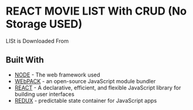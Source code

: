 # REACT MOVIE LIST With CRUD (No Storage USED)

LISt is Downloaded From

## Built With

* [NODE](https://nodejs.org/en/) - The web framework used
* [WEbPACK](https://maven.apache.org/) - an open-source JavaScript module bundler
* [REACT](https://facebook.github.io/react/) -  A declarative, efficient, and flexible JavaScript library for building user interfaces
* [REDUX](http://redux.js.org/) -   predictable state container for JavaScript apps

